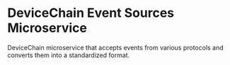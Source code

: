 # DeviceChain Event Sources Microservice
DeviceChain microservice that accepts events from various protocols and converts them into a standardized format.

